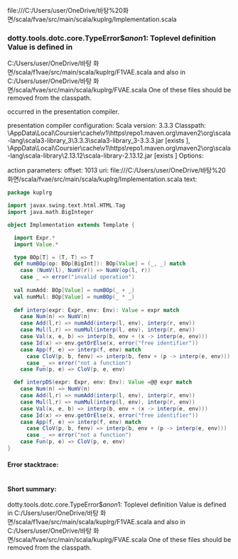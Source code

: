 file:///C:/Users/user/OneDrive/바탕%20화면/scala/fvae/src/main/scala/kuplrg/Implementation.scala
### dotty.tools.dotc.core.TypeError$$anon$1: Toplevel definition Value is defined in
  C:/Users/user/OneDrive/바탕 화면/scala/f1vae/src/main/scala/kuplrg/F1VAE.scala
and also in
  C:/Users/user/OneDrive/바탕 화면/scala/fvae/src/main/scala/kuplrg/FVAE.scala
One of these files should be removed from the classpath.

occurred in the presentation compiler.

presentation compiler configuration:
Scala version: 3.3.3
Classpath:
<HOME>\AppData\Local\Coursier\cache\v1\https\repo1.maven.org\maven2\org\scala-lang\scala3-library_3\3.3.3\scala3-library_3-3.3.3.jar [exists ], <HOME>\AppData\Local\Coursier\cache\v1\https\repo1.maven.org\maven2\org\scala-lang\scala-library\2.13.12\scala-library-2.13.12.jar [exists ]
Options:



action parameters:
offset: 1013
uri: file:///C:/Users/user/OneDrive/바탕%20화면/scala/fvae/src/main/scala/kuplrg/Implementation.scala
text:
```scala
package kuplrg

import javax.swing.text.html.HTML.Tag
import java.math.BigInteger

object Implementation extends Template {

  import Expr.*
  import Value.*

  type BOp[T] = (T, T) => T
  def numBOp(op: BOp[BigInt]): BOp[Value] = (_, _) match
    case (NumV(l), NumV(r)) => NumV(op(l, r))
    case _ => error("invalid operation")
  
  val numAdd: BOp[Value] = numBOp(_ + _)
  val numMul: BOp[Value] = numBOp(_ * _)
  
  def interp(expr: Expr, env: Env): Value = expr match
    case Num(n) => NumV(n)
    case Add(l,r) => numAdd(interp(l, env), interp(r, env))
    case Mul(l,r) => numMul(interp(l, env), interp(r, env))
    case Val(x, e, b) => interp(b, env + (x -> interp(e, env)))
    case Id(x) => env.getOrElse(x, error("free identifier"))
    case App(f, e) => interp(f, env) match
      case CloV(p, b, fenv) => interp(b, fenv + (p -> interp(e, env)))
      case _ => error("not a function")
    case Fun(p, e) => CloV(p, e, env)

  def interpDS(expr: Expr, env: Env): Value =@@ expr match
    case Num(n) => NumV(n)
    case Add(l,r) => numAdd(interp(l, env), interp(r, env))
    case Mul(l,r) => numMul(interp(l, env), interp(r, env))
    case Val(x, e, b) => interp(b, env + (x -> interp(e, env)))
    case Id(x) => env.getOrElse(x, error("free identifier"))
    case App(f, e) => interp(f, env) match
      case CloV(p, b, fenv) => interp(b, env + (p -> interp(e, env)))
      case _ => error("not a function")
    case Fun(p, e) => CloV(p, e, env)
}

```



#### Error stacktrace:

```

```
#### Short summary: 

dotty.tools.dotc.core.TypeError$$anon$1: Toplevel definition Value is defined in
  C:/Users/user/OneDrive/바탕 화면/scala/f1vae/src/main/scala/kuplrg/F1VAE.scala
and also in
  C:/Users/user/OneDrive/바탕 화면/scala/fvae/src/main/scala/kuplrg/FVAE.scala
One of these files should be removed from the classpath.